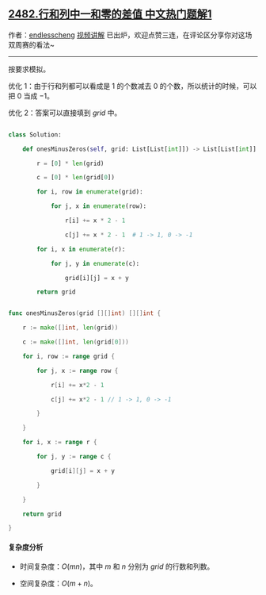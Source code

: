 ## [2482.行和列中一和零的差值 中文热门题解1](https://leetcode.cn/problems/difference-between-ones-and-zeros-in-row-and-column/solutions/100000/mo-ni-liang-ge-you-hua-by-endlesscheng-jldf)

作者：[endlesscheng](https://leetcode.cn/u/endlesscheng)
[视频讲解](https://www.bilibili.com/video/BV1uG4y157Rc) 已出炉，欢迎点赞三连，在评论区分享你对这场双周赛的看法~

---

按要求模拟。

优化 1：由于行和列都可以看成是 $1$ 的个数减去 $0$ 的个数，所以统计的时候，可以把 $0$ 当成 $-1$。

优化 2：答案可以直接填到 $\textit{grid}$ 中。

```py [sol1-Python3]
class Solution:
    def onesMinusZeros(self, grid: List[List[int]]) -> List[List[int]]:
        r = [0] * len(grid)
        c = [0] * len(grid[0])
        for i, row in enumerate(grid):
            for j, x in enumerate(row):
                r[i] += x * 2 - 1
                c[j] += x * 2 - 1  # 1 -> 1, 0 -> -1
        for i, x in enumerate(r):
            for j, y in enumerate(c):
                grid[i][j] = x + y
        return grid
```

```go [sol1-Go]
func onesMinusZeros(grid [][]int) [][]int {
	r := make([]int, len(grid))
	c := make([]int, len(grid[0]))
	for i, row := range grid {
		for j, x := range row {
			r[i] += x*2 - 1
			c[j] += x*2 - 1 // 1 -> 1, 0 -> -1
		}
	}
	for i, x := range r {
		for j, y := range c {
			grid[i][j] = x + y
		}
	}
	return grid
}
```

#### 复杂度分析

- 时间复杂度：$O(mn)$，其中 $m$ 和 $n$ 分别为 $\textit{grid}$ 的行数和列数。
- 空间复杂度：$O(m+n)$。
